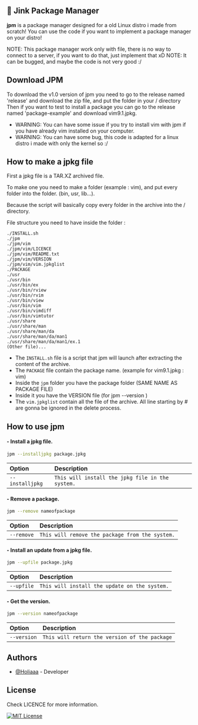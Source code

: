 ## 🚀 Jink Package Manager
**jpm** is a package manager designed for a old Linux distro i made from scratch!
You can use the code if you want to implement a package manager on your distro!

NOTE: This package manager work only with file, there is no way to connect to a server, if you want to do that, just implement that xD
NOTE: It can be bugged, and maybe the code is not very good :/

## Download JPM

To download the v1.0 version of jpm you need to go to the release named 'release' and download the zip file, and put the folder in your / directory
Then if you want to test to install a package you can go to the release named 'package-example' and download vim9.1.jpkg.

- WARNING: You can have some issue if you try to install vim with jpm if you have already vim installed on your computer.
- WARNING: You can have some bug, this code is adapted for a linux distro i made with only the kernel so :/

## How to make a jpkg file

First a jpkg file is a TAR.XZ archived file.

To make one you need to make a folder (example : vim), and put every folder into the folder. (bin, usr, lib...).

Because the script will basically copy every folder in the archive into the / directory.

File structure you need to have inside the folder : 

```
./INSTALL.sh
./jpm
./jpm/vim
./jpm/vim/LICENCE
./jpm/vim/README.txt
./jpm/vim/VERSION
./jpm/vim/vim.jpkglist
./PACKAGE
./usr
./usr/bin
./usr/bin/ex
./usr/bin/rview
./usr/bin/rvim
./usr/bin/view
./usr/bin/vim
./usr/bin/vimdiff
./usr/bin/vimtutor
./usr/share
./usr/share/man
./usr/share/man/da
./usr/share/man/da/man1
./usr/share/man/da/man1/ex.1
(Other file)...
```

- The `INSTALL.sh` file is a script that jpm will launch after extracting the content of the archive.
- The `PACKAGE` file contain the package name. (example for vim9.1.jpkg : vim)
- Inside the `jpm` folder you have the package folder (SAME NAME AS PACKAGE FILE)
- Inside it you have the VERSION file (for jpm --version <package-name>)
- The `vim.jpkglist` contain all the file of the archive. All line starting by # are gonna be ignored in the delete process.

## How to use jpm

#### - Install a jpkg file.

```sh
jpm --installjpkg package.jpkg
```

| Option | Description     |
| :-------- | :------- | 
| `--installjpkg` | `This will install the jpkg file in the system.` |

#### - Remove a package.

```sh
jpm --remove nameofpackage
```
| Option | Description     |
| :-------- | :------- | 
| `--remove` | `This will remove the package from the system.` |


#### - Install an update from a jpkg file.

```sh
jpm --upfile package.jpkg
```
| Option | Description     |
| :-------- | :------- | 
| `--upfile` | `This will install the update on the system.` |


#### - Get the version.

```sh
jpm --version nameofpackage
```
| Option | Description     |
| :-------- | :------- | 
| `--version` | `This will return the version of the package` |


## Authors

- [@Holiaaa](https://www.github.com/Holiaaa) - Developer


## License

Check LICENCE for more information.

[![MIT License](https://img.shields.io/badge/License-MIT-green.svg)](https://choosealicense.com/licenses/mit/)
